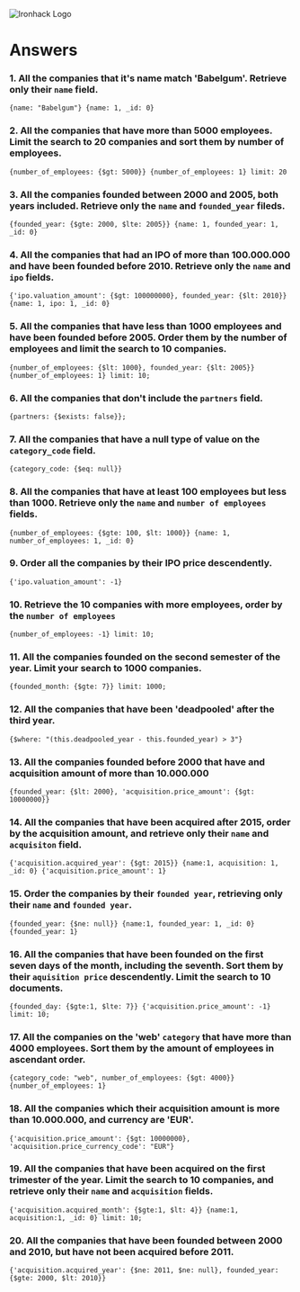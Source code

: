 ![Ironhack Logo](https://i.imgur.com/1QgrNNw.png)

# Answers

### 1. All the companies that it's name match 'Babelgum'. Retrieve only their `name` field.
    {name: "Babelgum"} {name: 1, _id: 0}
### 2. All the companies that have more than 5000 employees. Limit the search to 20 companies and sort them by **number of employees**.
    {number_of_employees: {$gt: 5000}} {number_of_employees: 1} limit: 20
### 3. All the companies founded between 2000 and 2005, both years included. Retrieve only the `name` and `founded_year` fileds.
    {founded_year: {$gte: 2000, $lte: 2005}} {name: 1, founded_year: 1, _id: 0}
### 4. All the companies that had an IPO of more than 100.000.000 and have been founded before 2010. Retrieve only the `name` and `ipo` fields.
    {'ipo.valuation_amount': {$gt: 100000000}, founded_year: {$lt: 2010}} {name: 1, ipo: 1, _id: 0}
### 5. All the companies that have less than 1000 employees and have been founded before 2005. Order them by the number of employees and limit the search to 10 companies.
    {number_of_employees: {$lt: 1000}, founded_year: {$lt: 2005}} {number_of_employees: 1} limit: 10;
### 6. All the companies that don't include the `partners` field.
    {partners: {$exists: false}};
### 7. All the companies that have a null type of value on the `category_code` field.
    {category_code: {$eq: null}}
### 8. All the companies that have at least 100 employees but less than 1000. Retrieve only the `name` and `number of employees` fields.
    {number_of_employees: {$gte: 100, $lt: 1000}} {name: 1, number_of_employees: 1, _id: 0}
### 9. Order all the companies by their IPO price descendently.
    {'ipo.valuation_amount': -1}
### 10. Retrieve the 10 companies with more employees, order by the `number of employees`
    {number_of_employees: -1} limit: 10;
### 11. All the companies founded on the second semester of the year. Limit your search to 1000 companies.
    {founded_month: {$gte: 7}} limit: 1000;
### 12. All the companies that have been 'deadpooled' after the third year.
    {$where: "(this.deadpooled_year - this.founded_year) > 3"}
### 13. All the companies founded before 2000 that have and acquisition amount of more than 10.000.000
    {founded_year: {$lt: 2000}, 'acquisition.price_amount': {$gt: 10000000}}
### 14. All the companies that have been acquired after 2015, order by the acquisition amount, and retrieve only their `name` and `acquisiton` field.
    {'acquisition.acquired_year': {$gt: 2015}} {name:1, acquisition: 1, _id: 0} {'acquisition.price_amount': 1}
### 15. Order the companies by their `founded year`, retrieving only their `name` and `founded year`.
    {founded_year: {$ne: null}} {name:1, founded_year: 1, _id: 0} {founded_year: 1}
### 16. All the companies that have been founded on the first seven days of the month, including the seventh. Sort them by their `aquisition price` descendently. Limit the search to 10 documents.
    {founded_day: {$gte:1, $lte: 7}} {'acquisition.price_amount': -1} limit: 10;
### 17. All the companies on the 'web' `category` that have more than 4000 employees. Sort them by the amount of employees in ascendant order.
    {category_code: "web", number_of_employees: {$gt: 4000}} {number_of_employees: 1}
### 18. All the companies which their acquisition amount is more than 10.000.000, and currency are 'EUR'.
    {'acquisition.price_amount': {$gt: 10000000}, 'acquisition.price_currency_code': "EUR"}
### 19. All the companies that have been acquired on the first trimester of the year. Limit the search to 10 companies, and retrieve only their `name` and `acquisition` fields.
    {'acquisition.acquired_month': {$gte:1, $lt: 4}} {name:1, acquisition:1, _id: 0} limit: 10;
### 20. All the companies that have been founded between 2000 and 2010, but have not been acquired before 2011.
    {'acquisition.acquired_year': {$ne: 2011, $ne: null}, founded_year: {$gte: 2000, $lt: 2010}}